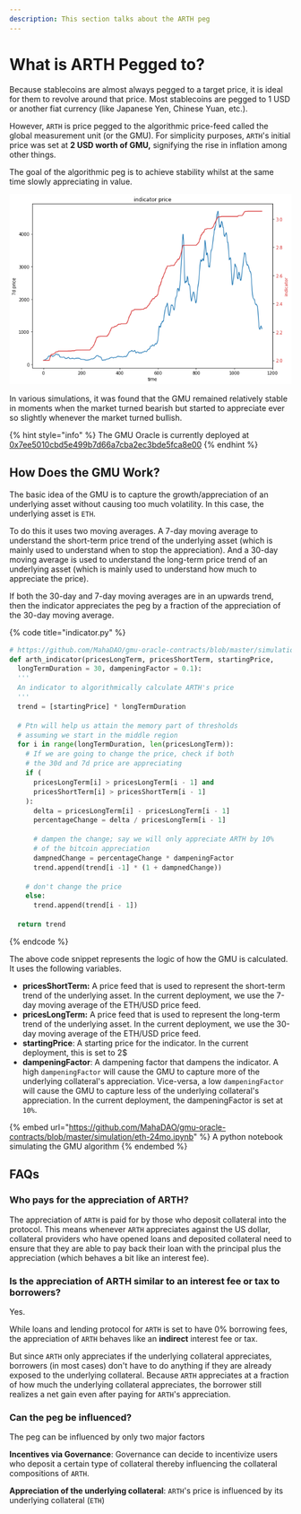 ```yaml
---
description: This section talks about the ARTH peg
---
```


# What is ARTH Pegged to?

Because stablecoins are almost always pegged to a target price, it is ideal for them to revolve around that price. Most stablecoins are pegged to 1 USD  or another fiat currency (like Japanese Yen, Chinese Yuan, etc.).&#x20;

However, `ARTH` is price pegged to the algorithmic price-feed called the global measurement unit (or the GMU). For simplicity purposes, `ARTH`'s initial price was set at **2 USD worth of GMU,** signifying the rise in inflation among other things.

The goal of the algorithmic peg is to achieve stability whilst at the same time slowly appreciating in value.

![A sample simulation of the GMU indicator](<.gitbook/assets/image (9) (4).png>)

In various simulations, it was found that the GMU remained relatively stable in moments when the market turned bearish but started to appreciate ever so slightly whenever the market turned bullish.

{% hint style="info" %}
The GMU Oracle is currently deployed at[ 0x7ee5010cbd5e499b7d66a7cba2ec3bde5fca8e00](https://etherscan.io/address/0x7ee5010cbd5e499b7d66a7cba2ec3bde5fca8e00)
{% endhint %}

## How Does the GMU Work?

The basic idea of the GMU is to capture the growth/appreciation of an underlying asset without causing too much volatility. In this case, the underlying asset is `ETH`.

To do this it uses two moving averages. A 7-day moving average to understand the short-term price trend of the underlying asset (which is mainly used to understand when to stop the appreciation). And a 30-day moving average is used to understand the long-term price trend of an underlying asset (which is mainly used to understand how much to appreciate the price).

If both the 30-day and 7-day moving averages are in an upwards trend, then the indicator appreciates the peg by a fraction of the appreciation of the 30-day moving average.

{% code title="indicator.py" %}
```python
# https://github.com/MahaDAO/gmu-oracle-contracts/blob/master/simulation/indicator.py
def arth_indicator(pricesLongTerm, pricesShortTerm, startingPrice,  
  longTermDuration = 30, dampeningFactor = 0.1):
  '''
  An indicator to algorithmically calculate ARTH's price
  '''
  trend = [startingPrice] * longTermDuration

  # Ptn will help us attain the memory part of thresholds
  # assuming we start in the middle region
  for i in range(longTermDuration, len(pricesLongTerm)):
    # If we are going to change the price, check if both 
    # the 30d and 7d price are appreciating
    if (
      pricesLongTerm[i] > pricesLongTerm[i - 1] and 
      pricesShortTerm[i] > pricesShortTerm[i - 1]
    ):
      delta = pricesLongTerm[i] - pricesLongTerm[i - 1]
      percentageChange = delta / pricesLongTerm[i - 1]

      # dampen the change; say we will only appreciate ARTH by 10% 
      # of the bitcoin appreciation
      dampnedChange = percentageChange * dampeningFactor
      trend.append(trend[i -1] * (1 + dampnedChange))

    # don't change the price
    else:
      trend.append(trend[i - 1])

  return trend
```
{% endcode %}

The above code snippet represents the logic of how the GMU is calculated. It uses the following variables.

* **pricesShortTerm:** A price feed that is used to represent the short-term trend of the underlying asset. In the current deployment, we use the 7-day moving average of the ETH/USD price feed.
* **pricesLongTerm:** A price feed that is used to represent the long-term trend of the underlying asset. In the current deployment, we use the 30-day moving average of the ETH/USD price feed.
* **startingPrice**: A starting price for the indicator. In the current deployment, this is set to 2$
* **dampeningFactor**: A dampening factor that dampens the indicator. A high `dampeningFactor` will cause the GMU to capture more of the underlying collateral's appreciation. Vice-versa, a low `dampeningFactor` will cause the GMU to capture less of the underlying collateral's appreciation. In the current deployment, the dampeningFactor is set at `10%`.

{% embed url="https://github.com/MahaDAO/gmu-oracle-contracts/blob/master/simulation/eth-24mo.ipynb" %}
A python notebook simulating the GMU algorithm
{% endembed %}

## FAQs

### Who pays for the appreciation of ARTH?

The appreciation of `ARTH` is paid for by those who deposit collateral into the protocol. This means whenever `ARTH` appreciates against the US dollar, collateral providers who have opened loans and deposited collateral need to ensure that they are able to pay back their loan with the principal plus the appreciation (which behaves a bit like an interest fee).

### Is the appreciation of ARTH  similar to an interest fee or tax to borrowers?

Yes.&#x20;

While loans and lending protocol for `ARTH` is set to have 0% borrowing fees, the appreciation of `ARTH` behaves like an **indirect** interest fee or tax.

But since `ARTH` only appreciates if the underlying collateral appreciates, borrowers (in most cases) don't have to do anything if they are already exposed to the underlying collateral. Because `ARTH` appreciates at a fraction of how much the underlying collateral appreciates, the borrower still realizes a net gain even after paying for `ARTH`'s appreciation.

### Can the peg be influenced?

The peg can be influenced by only two major factors&#x20;

**Incentives via Governance**: Governance can decide to incentivize users who deposit a certain type of collateral thereby influencing the collateral compositions of `ARTH`.

**Appreciation of the underlying collateral**: `ARTH`'s price is influenced by its underlying collateral (`ETH`)
